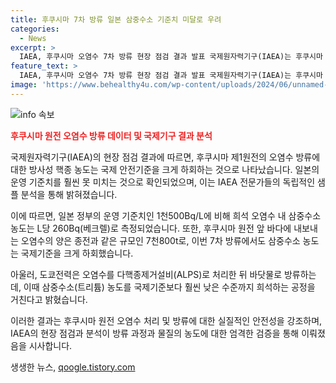 ```yaml
---
title: 후쿠시마 7차 방류 일본 삼중수소 기준치 미달로 우려
categories:
  - News
excerpt: >
  IAEA, 후쿠시마 오염수 7차 방류 현장 점검 결과 발표 국제원자력기구(IAEA)는 후쿠시마 제1원전 오염수 7차 방류의 방사성 핵종 농도가 일본 기준치를 크게 하회하는 결과를 현장 점검한 후 발표했다. 도쿄전력은 삼중수소 농도가 국제기준보다 훨씬 낮은 수준까지 희석된 오염수를 바닷물로 방류하고 있는 것으로 전해졌다. IAEA의 독립적인 현장 점검 결과에 따르면 7차례에 걸친 방류에서 삼중수소 농도가 일본 기준치를 크게 하회하는 것으로 확인되었다.
feature_text: >
  IAEA, 후쿠시마 오염수 7차 방류 현장 점검 결과 발표 국제원자력기구(IAEA)는 후쿠시마 제1원전 오염수 7차 방류의 방사성 핵종 농도가 일본 기준치를 크게 하회하는 결과를 현장 점검한 후 발표했다. 도쿄전력은 삼중수소 농도가 국제기준보다 훨씬 낮은 수준까지 희석된 오염수를 바닷물로 방류하고 있는 것으로 전해졌다. IAEA의 독립적인 현장 점검 결과에 따르면 7차례에 걸친 방류에서 삼중수소 농도가 일본 기준치를 크게 하회하는 것으로 확인되었다.
image: 'https://www.behealthy4u.com/wp-content/uploads/2024/06/unnamed-file.png'
---
```


<p><img src="https://www.behealthy4u.com/wp-content/uploads/2024/06/unnamed-file.png" alt="info 속보" /></p>

<p><b><span style="color: #ee2323;">후쿠시마 원전 오염수 방류 데이터 및 국제기구 결과 분석</span></b></p>

<p>국제원자력기구(IAEA)의 현장 점검 결과에 따르면, 후쿠시마 제1원전의 오염수 방류에 대한 방사성 핵종 농도는 국제 안전기준을 크게 하회하는 것으로 나타났습니다. 일본의 운영 기준치를 훨씬 못 미치는 것으로 확인되었으며, 이는 IAEA 전문가들의 독립적인 샘플 분석을 통해 밝혀졌습니다.</p>

<p>이에 따르면, 일본 정부의 운영 기준치인 1천500Bq/L에 비해 희석 오염수 내 삼중수소 농도는 L당 260Bq(베크렐)로 측정되었습니다. 또한, 후쿠시마 원전 앞 바다에 내보내는 오염수의 양은 종전과 같은 규모인 7천800t로, 이번 7차 방류에서도 삼중수소 농도는 국제기준을 크게 하회했습니다.</p>

<p>아울러, 도쿄전력은 오염수를 다핵종제거설비(ALPS)로 처리한 뒤 바닷물로 방류하는데, 이때 삼중수소(트리튬) 농도를 국제기준보다 훨씬 낮은 수준까지 희석하는 공정을 거친다고 밝혔습니다.</p>

<p>이러한 결과는 후쿠시마 원전 오염수 처리 및 방류에 대한 실질적인 안전성을 강조하며, IAEA의 현장 점검과 분석이 방류 과정과 물질의 농도에 대한 엄격한 검증을 통해 이뤄졌음을 시사합니다.</p>
생생한 뉴스, <a href="https://qoogle.tistory.com" rel="dofollow">qoogle.tistory.com</a>


